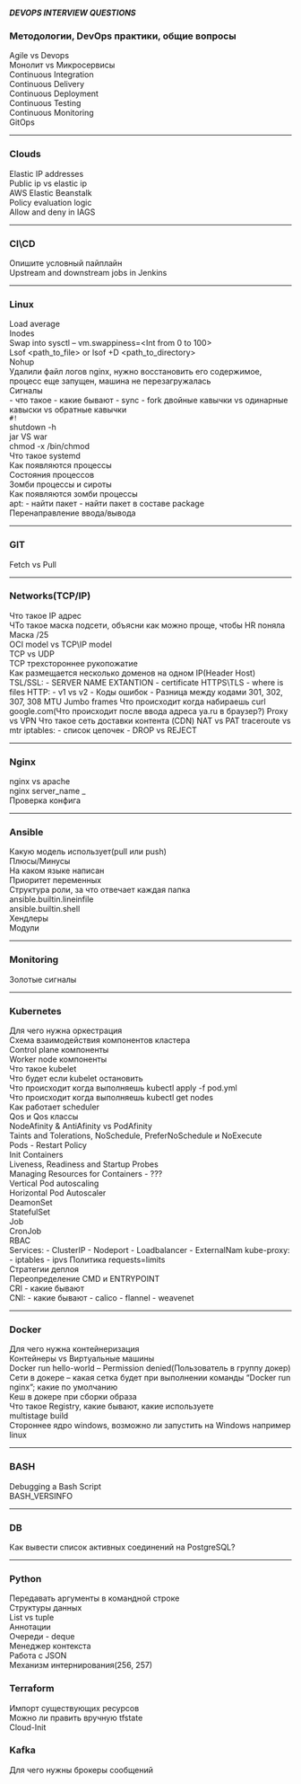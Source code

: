 ##### *DEVOPS INTERVIEW QUESTIONS*

### Методологии, DevOps практики, общие вопросы

Agile vs Devops  
Монолит vs Микросервисы  
Continuous Integration  
Continuous Delivery  
Continuous Deployment  
Continuous Testing  
Continuous Monitoring  
GitOps  

---

### Clouds

Elastic IP addresses  
Public ip vs elastic ip  
AWS Elastic Beanstalk  
Policy evaluation logic  
Allow and deny in IAGS  

---

### CI\CD

Опишите условный пайплайн  
Upstream and downstream jobs in Jenkins  

---

### Linux

Load average  
Inodes  
Swap into sysctl – vm.swappiness=<Int from 0 to 100>  
Lsof <path_to_file> or lsof +D <path_to_directory>  
Nohup  
Удалили файл логов nginx, нужно восстановить его содержимое, процесс еще запущен, машина не перезагружалась  
Сигналы  
    - что такое
    - какие бывают
    - sync
    - fork
двойные кавычки vs одинарные кавыски vs обратные кавычки  
`#!`  
shutdown -h  
jar VS war  
chmod -x /bin/chmod  
Что такое systemd  
Как появляются процессы  
Состояния процессов  
Зомби процессы и сироты  
Как появляются зомби процессы  
apt:
    - найти пакет
    - найти пакет в составе package  
Перенаправление ввода/вывода  

---

### GIT

Fetch vs Pull  

---

### Networks(TCP/IP)

Что такое IP адрес  
ЧТо такое маска подсети, объясни как можно проще, чтобы HR поняла  
Маска /25  
OCI model vs TCP\IP model  
TCP vs UDP  
TCP трехстороннее рукопожатие  
Как размещается несколько доменов на одном IP(Header Host)  
TSL/SSL:
    - SERVER NAME EXTANTION
    - certificate HTTPS\TLS - where is files
HTTP:
    - v1 vs v2
    - Коды ошибок
    - Разница между кодами 301, 302, 307, 308
MTU
Jumbo frames
Что происходит когда набираешь curl google.com(Что происходит после ввода адреса ya.ru в браузер?)
Proxy vs VPN
Что такое сеть доставки контента (CDN)
NAT vs PAT
traceroute vs mtr
iptables:
    - список цепочек
    - DROP vs REJECT

---

### Nginx

nginx vs apache  
nginx server_name _  
Проверка конфига  

---

### Ansible

Какую модель использует(pull или push)  
Плюсы/Минусы  
На каком языке написан  
Приоритет переменных  
Структура роли, за что отвечает каждая папка  
ansible.builtin.lineinfile  
ansible.builtin.shell  
Хендлеры  
Модули  

---

### Monitoring

Золотые сигналы  

---

### Kubernetes

Для чего нужна оркестрация  
Схема взаимодействия компонентов кластера  
Control plane компоненты  
Worker node компоненты  
Что такое kubelet  
Что будет если kubelet остановить  
Что происходит когда выполняешь kubectl apply -f pod.yml  
Что происходит когда выполняешь kubectl get nodes  
Как работает scheduler  
Qos и Qos классы  
NodeAfinity & AntiAfinity vs PodAfinity  
Taints and Tolerations, NoSchedule, PreferNoSchedule и NoExecute  
Pods - Restart Policy  
Init Containers  
Liveness, Readiness and Startup Probes  
Managing Resources for Containers - ???  
Vertical Pod autoscaling  
Horizontal Pod Autoscaler  
DeamonSet  
StatefulSet  
Job  
CronJob  
RBAC  
Services:
    - ClusterIP
    - Nodeport 
    - Loadbalancer
	- ExternalNam
kube-proxy:
    - iptables
    - ipvs
Политика requests=limits  
Стратегии деплоя  
Переопределение CMD и ENTRYPOINT  
CRI - какие бывают  
CNI:
    - какие бывают
    - calico
    - flannel
    - weavenet

---

### Docker

Для чего нужна контейнеризация  
Контейнеры vs Виртуальные машины  
Docker run hello-world – Permission denied(Пользователь в группу докер)  
Сети в докере – какая сетка будет при выполнении команды “Docker run nginx”; какие по умолчанию  
Кеш в докере при сборки образа  
Что такое Registry, какие бывают, какие используете  
multistage build  
Стороннее ядро windows, возможно ли запустить на Windows например linux  

---

### BASH

Debugging a Bash Script  
BASH_VERSINFO  

---

### DB

Как вывести список активных соединений на PostgreSQL?  

---

### Python

Передавать аргументы в командной строке  
Структуры данных  
List vs tuple  
Аннотации  
Очереди - deque  
Менеджер контекста  
Работа с  JSON  
Механизм интернирования(256, 257)  

### Terraform

Импорт существующих ресурсов  
Можно ли править вручную tfstate  
Cloud-Init  
	
### Kafka

Для чего нужны брокеры сообщений  

